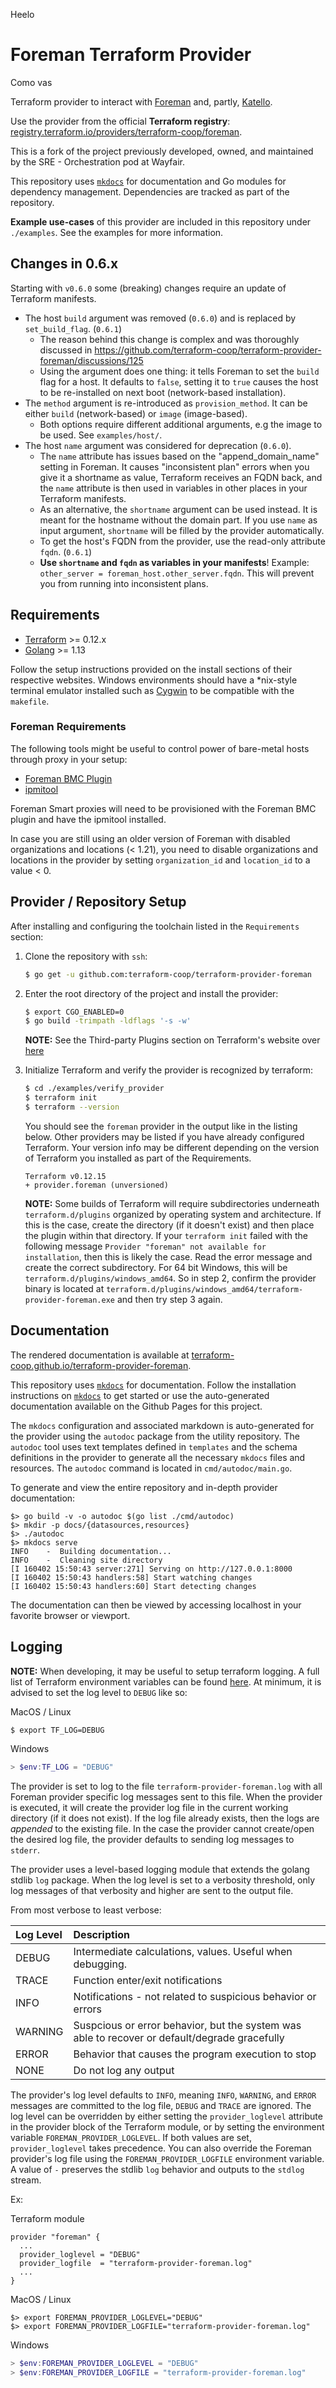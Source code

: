 Heelo

# Foreman Terraform Provider


Como vas 


Terraform provider to interact with [Foreman](https://www.theforeman.org/)
and, partly, [Katello](https://theforeman.org/plugins/katello/).

Use the provider from the official **Terraform registry**:
[registry.terraform.io/providers/terraform-coop/foreman](https://registry.terraform.io/providers/terraform-coop/foreman/latest).

This is a fork of the project previously developed, owned, and maintained by
the SRE - Orchestration pod at Wayfair.

This repository uses [`mkdocs`](https://www.mkdocs.org/) for documentation and
Go modules for dependency management.  Dependencies are tracked as part of the
repository.

**Example use-cases** of this provider are included in this repository under `./examples`.
See the examples for more information.

## Changes in 0.6.x
Starting with `v0.6.0` some (breaking) changes require an update of Terraform manifests.

* The host `build` argument was removed (`0.6.0`) and is replaced by `set_build_flag`. (`0.6.1`)
  * The reason behind this change is complex and was thoroughly discussed in https://github.com/terraform-coop/terraform-provider-foreman/discussions/125
  * Using the argument does one thing: it tells Foreman to set the `build` flag for a host. It defaults to `false`, setting it to `true` causes the host to be re-installed on next boot (network-based installation).
* The `method` argument is re-introduced as `provision_method`. It can be either `build` (network-based) or `image` (image-based).
  * Both options require different additional arguments, e.g the image to be used. See `examples/host/`.
* The host `name` argument was considered for deprecation (`0.6.0`). 
  * The `name` attribute has issues based on the "append_domain_name" setting in Foreman. It causes "inconsistent plan" errors when you give it a shortname as value, Terraform receives an FQDN back, and the `name` attribute is then used in variables in other places in your Terraform manifests.
  * As an alternative, the `shortname` argument can be used instead. It is meant for the hostname without the domain part. If you use `name` as input argument, `shortname` will be filled by the provider automatically.
  * To get the host's FQDN from the provider, use the read-only attribute `fqdn`. (`0.6.1`)
  * **Use `shortname` and `fqdn` as variables in your manifests**! Example: `other_server = foreman_host.other_server.fqdn`. This will prevent you from running into inconsistent plans.





## Requirements

- [Terraform](https://www.terraform.io/downloads.html) >= 0.12.x
- [Golang](https://golang.org/doc/install) >= 1.13

Follow the setup instructions provided on the install sections of their
respective websites. Windows environments should have a \*nix-style terminal
emulator installed such as [Cygwin](https://www.cygwin.com/) to be compatible
with the `makefile`.

### Foreman Requirements

The following tools might be useful to control power of bare-metal hosts through proxy in your setup:

- [Foreman BMC Plugin](https://projects.theforeman.org/projects/smart-proxy/wiki/BMC)
- [ipmitool](https://github.com/ipmitool/ipmitool)

Foreman Smart proxies will need to be provisioned with the Foreman BMC plugin
and have the ipmitool installed.

In case you are still using an older version of Foreman with disabled organizations and locations (< 1.21), you need to disable organizations and locations in the provider by setting `organization_id` and `location_id` to a value < 0.


## Provider / Repository Setup

After installing and configuring the toolchain listed in the `Requirements`
section:

1. Clone the repository with `ssh`:

    ```sh
    $ go get -u github.com:terraform-coop/terraform-provider-foreman
    ```

2. Enter the root directory of the project and install the provider:

    ```sh
    $ export CGO_ENABLED=0
    $ go build -trimpath -ldflags '-s -w'
    ```

    **NOTE:** See the Third-party Plugins section on Terraform's website over
    [here](https://www.terraform.io/docs/configuration/providers.html#third-party-plugins)

3. Initialize Terraform and verify the provider is recognized by terraform:

    ```sh
    $ cd ./examples/verify_provider
    $ terraform init
    $ terraform --version
    ```

    You should see the `foreman` provider in the output like in the listing
    below.  Other providers may be listed if you have already configured Terraform.
    Your version info may be different depending on the version of Terraform you
    installed as part of the Requirements.

    ```
    Terraform v0.12.15
    + provider.foreman (unversioned)
    ```

    **NOTE:** Some builds of Terraform will require subdirectories underneath
    `terraform.d/plugins` organized by operating system and architecture.
    If this is the case, create the directory (if it doesn't exist) and then
    place the plugin within that directory.  If your `terraform init` failed with
    the following message `Provider "foreman" not available for installation`,
    then this is likely the case.  Read the error message and create the correct
    subdirectory.  For 64 bit Windows, this will be
    `terraform.d/plugins/windows_amd64`.  So in step 2, confirm the provider
    binary is located at `terraform.d/plugins/windows_amd64/terraform-provider-foreman.exe`
    and then try step 3 again.

## Documentation

The rendered documentation is available at
[terraform-coop.github.io/terraform-provider-foreman](https://terraform-coop.github.io/terraform-provider-foreman/).

This repository uses [`mkdocs`](https://www.mkdocs.org/) for documentation.
Follow the installation instructions on
[`mkdocs`](https://www.mkdocs.org/#installation) to get started or use the
auto-generated documentation available on the Github Pages for this project.

The `mkdocs` configuration and associated markdown is auto-generated for the
provider using the `autodoc` package from the utility repository. The
`autodoc` tool uses text templates defined in `templates` and the schema
definitions in the provider to generate all the necessary `mkdocs` files and
resources. The `autodoc` command is located in `cmd/autodoc/main.go`.

To generate and view the entire repository and in-depth provider documentation:

```
$> go build -v -o autodoc $(go list ./cmd/autodoc)
$> mkdir -p docs/{datasources,resources}
$> ./autodoc
$> mkdocs serve
INFO    -  Building documentation...
INFO    -  Cleaning site directory
[I 160402 15:50:43 server:271] Serving on http://127.0.0.1:8000
[I 160402 15:50:43 handlers:58] Start watching changes
[I 160402 15:50:43 handlers:60] Start detecting changes
```

The documentation can then be viewed by accessing localhost in your favorite
browser or viewport.

## Logging

**NOTE:** When developing, it may be useful to setup terraform logging. A full
list of Terraform environment variables can be found
[here](https://www.terraform.io/docs/configuration/environment-variables.html).
At minimum, it is advised to set the log level to `DEBUG` like so:

MacOS / Linux
```sh
$ export TF_LOG=DEBUG
```

Windows
```powershell
> $env:TF_LOG = "DEBUG"
```

The provider is set to log to the file `terraform-provider-foreman.log` with
all Foreman provider specific log messages sent to this file.  When the
provider is executed, it will create the provider log file in the current
working directory (if it does not exist).  If the log file already exists,
then the logs are *appended* to the existing file.  In the case the
provider cannot create/open the desired log file, the provider defaults to
sending log messages to `stderr`.

The provider uses a level-based logging module that extends the golang
stdlib `log` package.  When the log level is set to a verbosity threshold,
only log messages of that verbosity and higher are sent to the output file.

From most verbose to least verbose:

| Log Level | Description |
| :--- | :--- |
| DEBUG | Intermediate calculations, values. Useful when debugging. |
| TRACE | Function enter/exit notifications |
| INFO | Notifications - not related to suspicious behavior or errors |
| WARNING | Suspcious or error behavior, but the system was able to recover or default/degrade gracefully |
| ERROR | Behavior that causes the program execution to stop |
| NONE | Do not log any output |

The provider's log level defaults to `INFO`, meaning `INFO`, `WARNING`, and
`ERROR` messages are committed to the log file, `DEBUG` and `TRACE` are
ignored.  The log level can be overridden by either setting the
`provider_loglevel` attribute in the provider block of the Terraform module,
or by setting the environment variable `FOREMAN_PROVIDER_LOGLEVEL`.  If both
values are set, `provider_loglevel` takes precedence. You can also override
the Foreman provider's log file using the `FOREMAN_PROVIDER_LOGFILE`
environment variable. A value of `-` preserves the stdlib `log` behavior
and outputs to the `stdlog` stream.

Ex:

Terraform module
```
provider "foreman" {
  ...
  provider_loglevel = "DEBUG"
  provider_logfile  = "terraform-provider-foreman.log"
  ...
}
```

MacOS / Linux
```shell
$> export FOREMAN_PROVIDER_LOGLEVEL="DEBUG"
$> export FOREMAN_PROVIDER_LOGFILE="terraform-provider-foreman.log"
```

Windows
```powershell
> $env:FOREMAN_PROVIDER_LOGLEVEL = "DEBUG"
> $env:FOREMAN_PROVIDER_LOGFILE = "terraform-provider-foreman.log"
```
